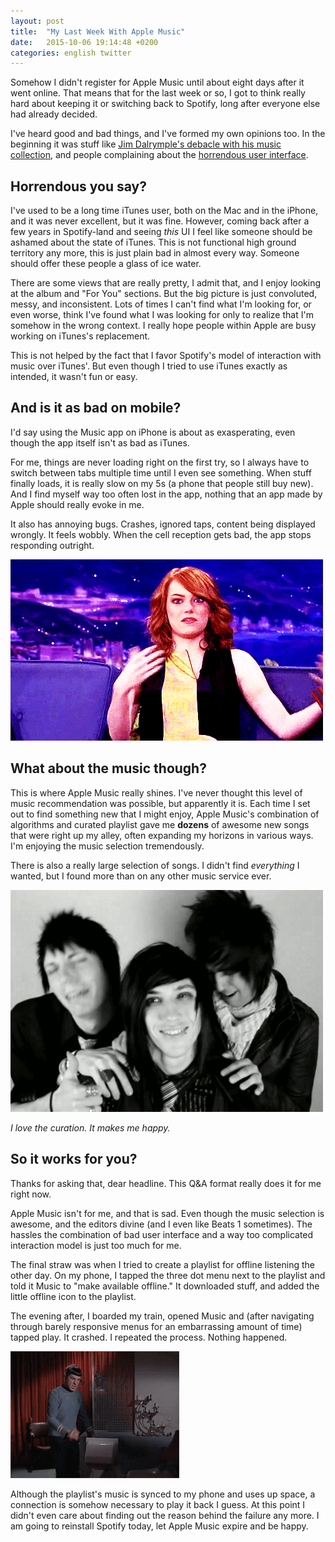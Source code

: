 ```yaml
---
layout: post
title:  "My Last Week With Apple Music"
date:   2015-10-06 19:14:48 +0200
categories: english twitter
---
```


Somehow I didn't register for Apple Music until about eight days after it went online. That means that for the last week or so, I got to think really hard about keeping it or switching back to Spotify, long after everyone else had already decided. 

I've heard good and bad things, and I've formed my own opinions too. In the beginning it was stuff like [Jim Dalrymple's debacle with his music collection](http://www.loopinsight.com/2015/07/22/apple-music-is-a-nightmare-and-im-done-with-it/), and people complaining about the [horrendous user interface](http://www.theatlantic.com/technology/archive/2015/07/why-is-itunes-so-bad/399833/). 

## Horrendous you say?

I've used to be a long time iTunes user, both on the Mac and in the iPhone, and it was never excellent, but it was fine. However, coming back after a few years in Spotify-land and seeing *this* UI I feel like someone should be ashamed about the state of iTunes. This is not functional high ground territory any more, this is just plain bad in almost every way. Someone should offer these people a glass of ice water. 

There are some views that are really pretty, I admit that, and I enjoy looking at the album and "For You" sections. But the big picture is just convoluted, messy, and inconsistent. Lots of times I can't find what I'm looking for, or even worse, think I've found what I was looking for only to realize that I'm somehow in the wrong context. I really hope people within Apple are busy working on iTunes's replacement. 

This is not helped by the fact that I favor Spotify's model of interaction with music over iTunes'. But even though I tried to use iTunes exactly as intended, it wasn't fun or easy. 

## And is it as bad on mobile?

I'd say using the Music app on iPhone is about as exasperating, even though the app itself isn't as bad as iTunes. 

For me, things are never loading right on the first try, so I always have to switch between tabs multiple time until I even see something. When stuff finally loads, it is really slow on my 5s (a phone that people still buy new). And I find myself way too often lost in the app, nothing that an app made by Apple should really evoke in me. 

It also has annoying bugs. Crashes, ignored taps, content being displayed wrongly. It feels wobbly. When the cell reception gets bad, the app stops responding outright. 

![Confused](/assets/confused.gif)

## What about the music though?

This is where Apple Music really shines. I've never thought this level of music recommendation was possible, but apparently it is. Each time I set out to find something new that I might enjoy, Apple Music's combination of algorithms and curated playlist gave me **dozens** of awesome new songs that were right up my alley, often expanding my horizons in various ways. I'm enjoying the music selection tremendously. 

There is also a really large selection of songs. I didn't find *everything* I wanted, but I found more than on any other music service ever. 


![Bliss](/assets/bliss.gif)

<em>I love the curation. It makes me happy.</em>

## So it works for you?

Thanks for asking that, dear headline. This Q&A format really does it for me right now. 

Apple Music isn't for me, and that is sad. Even though the music selection is awesome, and the editors divine (and I even like Beats 1 sometimes). The hassles the combination of bad user interface and a way too complicated interaction model is just too much for me. 

The final straw was when I tried to create a playlist for offline listening the other day. On my phone, I tapped the three dot menu next to the playlist and told it Music to "make available offline." It downloaded stuff, and added the little offline icon to the playlist. 

The evening after, I boarded my train, opened Music and (after navigating through barely responsive menus for an embarrassing amount of time) tapped play. It crashed. I repeated the process. Nothing happened.

![Rage](/assets/giphy.gif)

Although the playlist's music is synced to my phone and uses up space, a connection is somehow necessary to play it back I guess. At this point I didn't even care about finding out the reason behind the failure any more. I am going to reinstall Spotify today, let Apple Music expire and be happy.